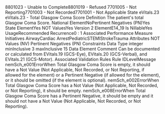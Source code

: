 

8801023 - Unable to Complete8801019 - Refused
7701005 - Not Reporting7701003 - Not Recorded7701001 - Not Applicable
State
eVitals.23
eVitals.23 - Total Glasgow Coma Score
Definition
The patient's total Glasgow Coma Score.
National ElementNoPertinent Negatives (PN)Yes
State ElementYes
NOT ValuesYes
Version 2 ElementE14_19
Is NillableYes
UsageRecommended
Recurrence0 : 1
Associated Performance Measure Initiatives
AirwayCardiac ArrestPediatricSTEMIStrokeTrauma
Attributes
NOT Values (NV)
Pertinent Negatives (PN)
Constraints
Data Type
integer
minInclusive
3
maxInclusive
15
Data Element Comment
Can be documented or calculated from EVitals.19 (GCS-Eye), EVitals.20 (GCS-Verbal), and EVitals.21 (GCS-Motor).
Associated Validation Rules
Rule IDLevelMessage
nemSch_e001ErrorWhen Total Glasgow Coma Score is empty, it should have a Not Value (Not Applicable, Not
Recorded, or Not Reporting, if allowed for the element) or a Pertinent Negative (if allowed for the
element), or it should be omitted (if the element is optional).
nemSch_e002ErrorWhen Total Glasgow Coma Score has a Not Value (Not Applicable, Not Recorded, or Not
Reporting), it should be empty.
nemSch_e008ErrorWhen Total Glasgow Coma Score has a Pertinent Negative, it should be empty and it should not
have a Not Value (Not Applicable, Not Recorded, or Not Reporting).